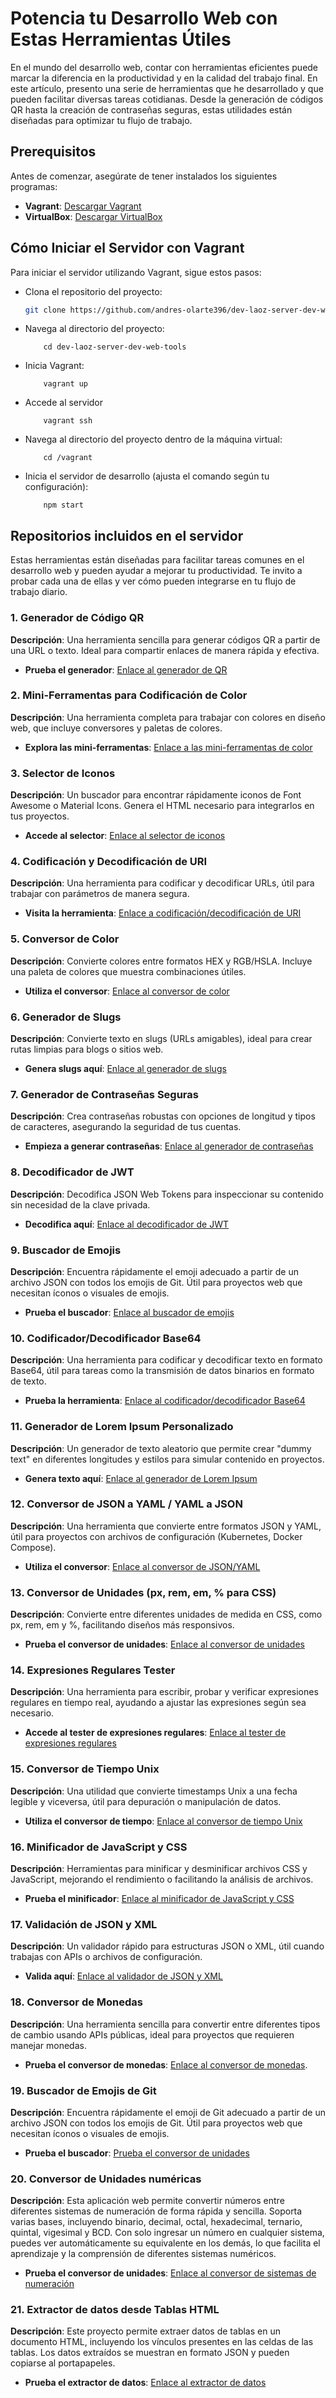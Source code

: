 # Potencia tu Desarrollo Web con Estas Herramientas Útiles

En el mundo del desarrollo web, contar con herramientas eficientes puede marcar la diferencia en la productividad y en la calidad del trabajo final. En este artículo, presento una serie de herramientas que he desarrollado y que pueden facilitar diversas tareas cotidianas. Desde la generación de códigos QR hasta la creación de contraseñas seguras, estas utilidades están diseñadas para optimizar tu flujo de trabajo.

## Prerequisitos

Antes de comenzar, asegúrate de tener instalados los siguientes programas:

- **Vagrant**: [Descargar Vagrant](https://www.vagrantup.com/downloads)
- **VirtualBox**: [Descargar VirtualBox](https://www.virtualbox.org/wiki/Downloads)

## Cómo Iniciar el Servidor con Vagrant

Para iniciar el servidor utilizando Vagrant, sigue estos pasos:

- Clona el repositorio del proyecto:

    ```sh
    git clone https://github.com/andres-olarte396/dev-laoz-server-dev-web-tools
    ```

- Navega al directorio del proyecto:

    ```shell
        cd dev-laoz-server-dev-web-tools
    ```

- Inicia Vagrant:

    ```shell
        vagrant up
    ```

- Accede al servidor

    ```shell
        vagrant ssh
    ```

- Navega al directorio del proyecto dentro de la máquina virtual:

    ```shell
        cd /vagrant
    ```

- Inicia el servidor de desarrollo (ajusta el comando según tu configuración):

    ```shell
        npm start
    ```

## Repositorios incluidos en el servidor

Estas herramientas están diseñadas para facilitar tareas comunes en el desarrollo web y pueden ayudar a mejorar tu productividad. Te invito a probar cada una de ellas y ver cómo pueden integrarse en tu flujo de trabajo diario.

### 1. Generador de Código QR

**Descripción**: Una herramienta sencilla para generar códigos QR a partir de una URL o texto. Ideal para compartir enlaces de manera rápida y efectiva.

- **Prueba el generador**: [Enlace al generador de QR](https://github.com/andres-olarte396/dev-laoz-QRcoder)

### 2. Mini-Ferramentas para Codificación de Color

**Descripción**: Una herramienta completa para trabajar con colores en diseño web, que incluye conversores y paletas de colores.

- **Explora las mini-ferramentas**: [Enlace a las mini-ferramentas de color](https://github.com/andres-olarte396/dev-laoz-HashGenerator)

### 3. Selector de Iconos

**Descripción**: Un buscador para encontrar rápidamente iconos de Font Awesome o Material Icons. Genera el HTML necesario para integrarlos en tus proyectos.

- **Accede al selector**: [Enlace al selector de iconos](https://github.com/andres-olarte396/dev-laoz-IconSelector)

### 4. Codificación y Decodificación de URI

**Descripción**: Una herramienta para codificar y decodificar URLs, útil para trabajar con parámetros de manera segura.

- **Visita la herramienta**: [Enlace a codificación/decodificación de URI](https://github.com/andres-olarte396/dev-laoz-URIComponent)

### 5. Conversor de Color

**Descripción**: Convierte colores entre formatos HEX y RGB/HSLA. Incluye una paleta de colores que muestra combinaciones útiles.

- **Utiliza el conversor**: [Enlace al conversor de color](https://github.com/andres-olarte396/dev-laoz-ConversorHEX-RGB)

### 6. Generador de Slugs

**Descripción**: Convierte texto en slugs (URLs amigables), ideal para crear rutas limpias para blogs o sitios web.

- **Genera slugs aquí**: [Enlace al generador de slugs](https://github.com/andres-olarte396/dev-laoz-SlugGenerator)

### 7. Generador de Contraseñas Seguras

**Descripción**: Crea contraseñas robustas con opciones de longitud y tipos de caracteres, asegurando la seguridad de tus cuentas.

- **Empieza a generar contraseñas**: [Enlace al generador de contraseñas](https://github.com/andres-olarte396/dev-laoz-PassGenerator)

### 8. Decodificador de JWT

**Descripción**: Decodifica JSON Web Tokens para inspeccionar su contenido sin necesidad de la clave privada.

- **Decodifica aquí**: [Enlace al decodificador de JWT](https://github.com/andres-olarte396/dev-laoz-JWTDecoder)

### 9. Buscador de Emojis

**Descripción**: Encuentra rápidamente el emoji adecuado a partir de un archivo JSON con todos los emojis de Git. Útil para proyectos web que necesitan íconos o visuales de emojis.

- **Prueba el buscador**: [Enlace al buscador de emojis](https://github.com/developer-laoz396/dev-laoz-gitmojis)

### 10. Codificador/Decodificador Base64

**Descripción**: Una herramienta para codificar y decodificar texto en formato Base64, útil para tareas como la transmisión de datos binarios en formato de texto.

- **Prueba la herramienta**: [Enlace al codificador/decodificador Base64](https://github.com/andres-olarte396/dev-laoz-B64coder)

### 11. Generador de Lorem Ipsum Personalizado

**Descripción**: Un generador de texto aleatorio que permite crear "dummy text" en diferentes longitudes y estilos para simular contenido en proyectos.

- **Genera texto aquí**: [Enlace al generador de Lorem Ipsum](https://github.com/andres-olarte396/dev-laoz-CustomLoremIpsum)

### 12. Conversor de JSON a YAML / YAML a JSON

**Descripción**: Una herramienta que convierte entre formatos JSON y YAML, útil para proyectos con archivos de configuración (Kubernetes, Docker Compose).

- **Utiliza el conversor**: [Enlace al conversor de JSON/YAML](https://github.com/andres-olarte396/dev-laoz-JSON-YAML)

### 13. Conversor de Unidades (px, rem, em, % para CSS)

**Descripción**: Convierte entre diferentes unidades de medida en CSS, como px, rem, em y %, facilitando diseños más responsivos.

- **Prueba el conversor de unidades**: [Enlace al conversor de unidades](https://github.com/andres-olarte396/dev-laoz-CSSUnitConversor)

### 14. Expresiones Regulares Tester

**Descripción**: Una herramienta para escribir, probar y verificar expresiones regulares en tiempo real, ayudando a ajustar las expresiones según sea necesario.

- **Accede al tester de expresiones regulares**: [Enlace al tester de expresiones regulares](https://github.com/andres-olarte396/dev-laoz-RegexTester)

### 15. Conversor de Tiempo Unix

**Descripción**: Una utilidad que convierte timestamps Unix a una fecha legible y viceversa, útil para depuración o manipulación de datos.

- **Utiliza el conversor de tiempo**: [Enlace al conversor de tiempo Unix](https://github.com/andres-olarte396/dev-laoz-TimeUnixConversor)

### 16. Minificador de JavaScript y CSS

**Descripción**: Herramientas para minificar y desminificar archivos CSS y JavaScript, mejorando el rendimiento o facilitando la análisis de archivos.

- **Prueba el minificador**: [Enlace al minificador de JavaScript y CSS](https://github.com/andres-olarte396/dev-laoz-Minificador-JS-CSS)

### 17. Validación de JSON y XML

**Descripción**: Un validador rápido para estructuras JSON o XML, útil cuando trabajas con APIs o archivos de configuración.

- **Valida aquí**: [Enlace al validador de JSON y XML](https://github.com/andres-olarte396/dev-laoz-XML-JSON-Validator)

### 18. Conversor de Monedas

**Descripción**: Una herramienta sencilla para convertir entre diferentes tipos de cambio usando APIs públicas, ideal para proyectos que requieren manejar monedas.

- **Prueba el conversor de monedas**: [Enlace al conversor de monedas](https://github.com/andres-olarte396/dev-laoz-CurrencyConversor).

### 19. Buscador de Emojis de Git

**Descripción**:  Encuentra rápidamente el emoji de Git adecuado a partir de un archivo JSON con todos los emojis de Git. Útil para proyectos web que necesitan íconos o visuales de emojis.

- **Prueba el buscador**: [Prueba el conversor de unidades](https://github.com/andres-olarte396/dev-laoz-EmojiSearch/)

### 20. Conversor de Unidades numéricas

**Descripción**: Esta aplicación web permite convertir números entre diferentes sistemas de numeración de forma rápida y sencilla. Soporta varias bases, incluyendo binario, decimal, octal, hexadecimal, ternario, quintal, vigesimal y BCD. Con solo ingresar un número en cualquier sistema, puedes ver automáticamente su equivalente en los demás, lo que facilita el  aprendizaje y la comprensión de diferentes sistemas numéricos.

- **Prueba el conversor de unidades**: [Enlace al conversor de sistemas de numeración](https://github.com/andres-olarte396/dev-laoz-UnitConversor)

### 21. Extractor de datos desde Tablas HTML

**Descripción**: Este proyecto permite extraer datos de tablas en un documento HTML, incluyendo los vínculos presentes en las celdas de las tablas. Los datos extraídos se muestran en formato JSON y pueden copiarse al portapapeles.

- **Prueba el extractor de datos**: [Enlace al extractor de datos](https://github.com/andres-olarte396/dev-laoz-table-to-json)
